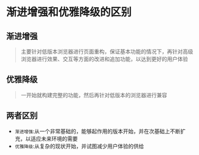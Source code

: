 # 渐进增强和优雅降级的区别

## 渐进增强

> 主要针对低版本浏览器进行页面重构，保证基本功能的情况下，再针对高级浏览器进行效果、交互等方面的改进和追加功能，以达到更好的用户体验

## 优雅降级

> 一开始就构建完整的功能，然后再针对低版本的浏览器进行兼容

## 两者区别

  * `渐进增强`:从一个非常基础的，能够起作用的版本开始，并在次基础上不断扩充，以适应未来环境的需要
  * `优雅降级`:从复杂的现状开始，并试图减少用户体验的供给
